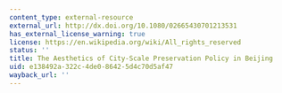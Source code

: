 ```yaml
---
content_type: external-resource
external_url: http://dx.doi.org/10.1080/02665430701213531
has_external_license_warning: true
license: https://en.wikipedia.org/wiki/All_rights_reserved
status: ''
title: The Aesthetics of City-Scale Preservation Policy in Beijing
uid: e138492a-322c-4de0-8642-5d4c70d5af47
wayback_url: ''
---
```

